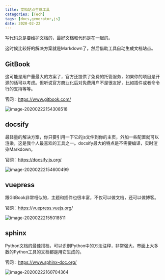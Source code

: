 ```yaml
---
title: 文档站点生成工具
categories: [Tech]
tags: [docs,generator,js]
date: 2020-02-22
---
```

写代码总是要维护文档的，最好文档和代码是在一起的。

<!-- more -->

这时候比较好的解决方案就是Markdown了，然后借助工具自动生成文档站点。

## GitBook

这可能是用户量最大的方案了，官方还提供了免费的托管服务，如果你的项目是开源的话可以考虑。但听说官方商业化后对免费用户不是很友好，比如插件或者命令行的支持等等。

官网：https://www.gitbook.com/

![image-20200222154308518](https://tobyqin.github.io/images/image-20200222154308518.png)

## docsify

最轻量的解决方案，你只要引用一下它的js文件到你的主页，外加一些配置就可以渲染，这是我个人最喜欢的工具之一。docsify最大的特点是不需要编译，实时渲染Markdown。

官网：https://docsify.js.org/

![image-20200222154600499](https://tobyqin.github.io/images/image-20200222154600499.png)

## vuepress

跟GitBook非常相似的，主题和插件也很丰富，不仅可以做文档，还可以做博客。

官网：https://vuepress.vuejs.org/

![image-20200222155018511](https://tobyqin.github.io/images/image-20200222155018511.png)

## sphinx

Python文档的最佳搭档，可以识别Python中的方法注释，非常强大。市面上大多数的Python工具的文档都是用它生成的。

官网：https://www.sphinx-doc.org/

![image-20200222160704364](https://tobyqin.github.io/images/image-20200222160704364.png)
